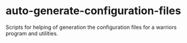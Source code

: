 auto-generate-configuration-files
=================================

Scripts for helping of generation the configuration files for a warriors program and utilities.
